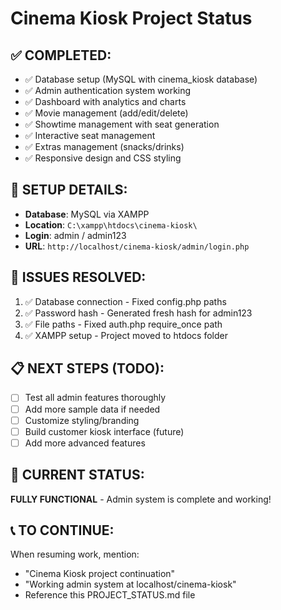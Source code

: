 # Cinema Kiosk Project Status

## ✅ **COMPLETED:**
- ✅ Database setup (MySQL with cinema_kiosk database)
- ✅ Admin authentication system working
- ✅ Dashboard with analytics and charts
- ✅ Movie management (add/edit/delete)
- ✅ Showtime management with seat generation
- ✅ Interactive seat management
- ✅ Extras management (snacks/drinks)
- ✅ Responsive design and CSS styling

## 🔧 **SETUP DETAILS:**
- **Database**: MySQL via XAMPP
- **Location**: `C:\xampp\htdocs\cinema-kiosk\`
- **Login**: admin / admin123
- **URL**: `http://localhost/cinema-kiosk/admin/login.php`

## 🚧 **ISSUES RESOLVED:**
1. ✅ Database connection - Fixed config.php paths
2. ✅ Password hash - Generated fresh hash for admin123
3. ✅ File paths - Fixed auth.php require_once path
4. ✅ XAMPP setup - Project moved to htdocs folder

## 📋 **NEXT STEPS (TODO):**
- [ ] Test all admin features thoroughly
- [ ] Add more sample data if needed
- [ ] Customize styling/branding
- [ ] Build customer kiosk interface (future)
- [ ] Add more advanced features

## 🎯 **CURRENT STATUS:**
**FULLY FUNCTIONAL** - Admin system is complete and working!

## 📞 **TO CONTINUE:**
When resuming work, mention:
- "Cinema Kiosk project continuation"
- "Working admin system at localhost/cinema-kiosk"
- Reference this PROJECT_STATUS.md file